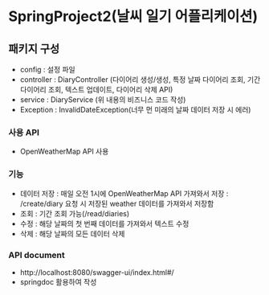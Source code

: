 # SpringProject2(날씨 일기 어플리케이션) 

## 패키지 구성
- config : 설정 파일
- controller : DiaryController (다이어리 생성/생성, 특정 날짜 다이어리 조회, 기간 다이어리 조회, 텍스트 업데이트, 다이어리 삭제 API)
- service : DiaryService (위 내용의 비즈니스 코드 작성)
- Exception : InvalidDateException(너무 먼 미래의 날짜 데이터 저장 시 에러)

### 사용 API
- OpenWeatherMap API 사용

### 기능
- 데이터 저장
: 매일 오전 1시에 OpenWeatherMap API 가져와서 저장
: /create/diary 요청 시 저장된 weather 데이터를 가져와서 저장함
- 조회 
: 기간 조회 가능(/read/diaries)
- 수정
: 해당 날짜의 첫 번째 데이터를 가져와서 텍스트 수정
- 삭제
: 해당 날짜의 모든 데이터 삭제 

### API document
- http://localhost:8080/swagger-ui/index.html#/
- springdoc 활용하여 작성

